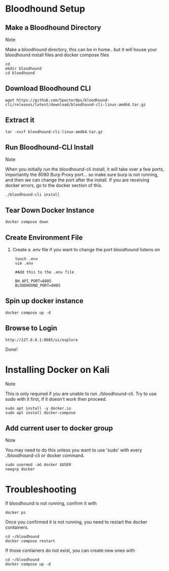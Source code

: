 # Bloodhound Setup

## Make a Bloodhound Directory
> [!NOTE] 
> Make a bloodhound directory, this can be in home.. but it will house your bloodhound install files and docker compose files

```
cd
mkdir bloodhound
cd bloodhound
```

## Download Bloodhound CLI

```
wget https://github.com/SpecterOps/bloodhound-cli/releases/latest/download/bloodhound-cli-linux-amd64.tar.gz
```

## Extract it
```
tar -xvzf bloodhound-cli-linux-amd64.tar.gz
```

## Run Bloodhound-CLI Install
> [!NOTE] 
> When you initially run the bloodhound-cli install, it will take over a few ports, importantly the 8080 Burp Proxy port... so make sure burp is not running, and then we can change the port after the install. If you are receiving docker errors, go to the docker section of this.

```
./bloodhound-cli install
```

## Tear Down Docker Instance

```
docker compose down
```

## Create Environment File

1) Create a .env file if you want to change the port bloodhound listens on

        touch .env
        vim .env

        #Add this to the .env file

        BH_API_PORT=8085
        BLOODHOUND_PORT=8085

## Spin up docker instance

```
docker compose up -d
```

## Browse to Login

```
http://127.0.0.1:8085/ui/explore
```

Done!

# Installing Docker on Kali
> [!NOTE]
> This is only required if you are unable to run ./bloodhound-cli. Try to use sudo with it first, if it doesn't work then proceed.

```
sudo apt install -y docker.io
sudo apt install docker-compose
```

## Add current user to docker group
> [!NOTE]
> You may need to do this unless you want to use 'sudo' with every ./bloodhound-cli or docker command.

```
sudo usermod -aG docker $USER
newgrp docker
```

# Troubleshooting
If bloodhound is not running, confirm it with

```
docker ps
```

Once you confirmed it is not running, you need to restart the docker containers.

```
cd ~/bloodhound
docker compose restart
```

If those containers do not exist, you can create new ones with
```
cd ~/bloodhound
docker compose up -d
```

